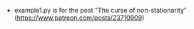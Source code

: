 * example1.py is for the post "The curse of non-stationarity" (https://www.patreon.com/posts/23710909)

